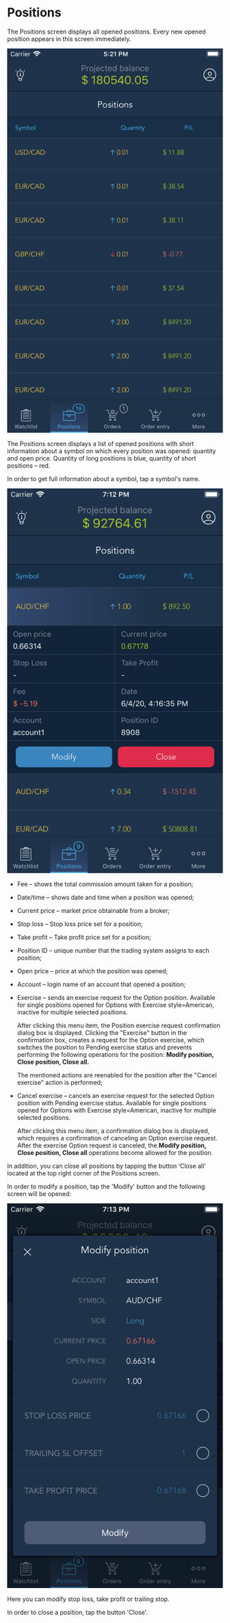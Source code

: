 # Positions

The Positions screen displays all opened positions. Every new opened position appears in this screen immediately.

![](../../../.gitbook/assets/1%20%28112%29.png)


The Positions screen displays a list of opened positions with short information about a symbol on which every position was opened: quantity and open price. Quantity of long positions is blue, quantity of short positions – red.

In order to get full information about a symbol, tap a symbol's name.

![](../../../.gitbook/assets/2%20%28101%29.png)

* Fee – shows the total commission amount taken for a position;
* Date/time – shows date and time when a position was opened;
* Current price – market price obtainable from a broker;
* Stop loss – Stop loss price set for a position;
* Take profit – Take profit price set for a position;
* Position ID – unique number that the trading system assigns to each position;
* Open price – price at which the position was opened;
* Account – login name of an account that opened a position;
* Exercise – sends an exercise request for the Option position. Available for single positions opened for Options with Exercise style=American, inactive for multiple selected positions. 

  After clicking this menu item, the Position exercise request confirmation dialog box is displayed. Clicking the "Exercise" button in the confirmation box, creates a request for the Option exercise, which switches the position to Pending exercise status and prevents performing the following operations for the position: **Modify position, Close position, Close all.**

  The mentioned actions are reenabled for the position after the "Cancel exercise" action is performed;

* Cancel exercise – cancels an exercise request for the selected Option position with Pending exercise status. Available for single positions opened for Options with Exercise style=American, inactive for multiple selected positions.

  After clicking this menu item, a confirmation dialog box is displayed, which requires a confirmation of canceling an Option exercise request. After the exercise Option request is canceled, the **Modify position, Close position, Close all** operations become allowed for the position.

In addition, you can close all positions by tapping the button ‘Close all’ located at the top right corner of the Positions screen.

In order to modify a position, tap the 'Modify' button and the following screen will be opened:

![](../../../.gitbook/assets/3%20%2882%29.png)


Here you can modify stop loss, take profit or trailing stop.

In order to close a position, tap the button 'Close'.

